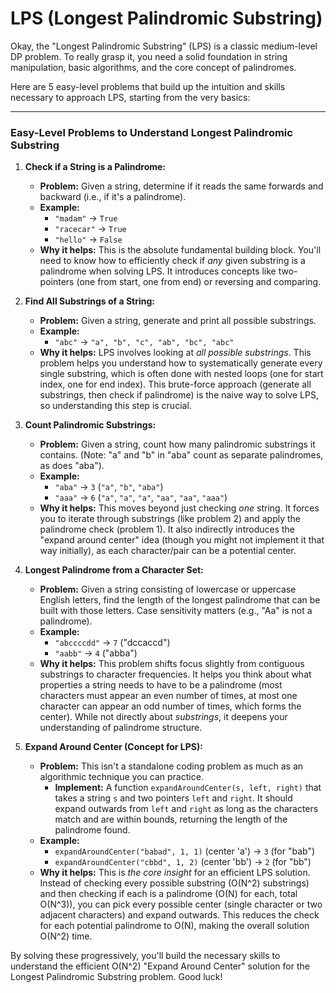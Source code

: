 # LPS (Longest Palindromic Substring)

Okay, the "Longest Palindromic Substring" (LPS) is a classic medium-level DP problem. To really grasp it, you need a solid foundation in string manipulation, basic algorithms, and the core concept of palindromes.

Here are 5 easy-level problems that build up the intuition and skills necessary to approach LPS, starting from the very basics:

---

### Easy-Level Problems to Understand Longest Palindromic Substring

1.  **Check if a String is a Palindrome:**
    * **Problem:** Given a string, determine if it reads the same forwards and backward (i.e., if it's a palindrome).
    * **Example:**
        * `"madam"` -> `True`
        * `"racecar"` -> `True`
        * `"hello"` -> `False`
    * **Why it helps:** This is the absolute fundamental building block. You'll need to know how to efficiently check if *any* given substring is a palindrome when solving LPS. It introduces concepts like two-pointers (one from start, one from end) or reversing and comparing.

2.  **Find All Substrings of a String:**
    * **Problem:** Given a string, generate and print all possible substrings.
    * **Example:**
        * `"abc"` -> `"a", "b", "c", "ab", "bc", "abc"`
    * **Why it helps:** LPS involves looking at *all possible substrings*. This problem helps you understand how to systematically generate every single substring, which is often done with nested loops (one for start index, one for end index). This brute-force approach (generate all substrings, then check if palindrome) is the naive way to solve LPS, so understanding this step is crucial.

3.  **Count Palindromic Substrings:**
    * **Problem:** Given a string, count how many palindromic substrings it contains. (Note: "a" and "b" in "aba" count as separate palindromes, as does "aba").
    * **Example:**
        * `"aba"` -> `3` (`"a"`, `"b"`, `"aba"`)
        * `"aaa"` -> `6` (`"a"`, `"a"`, `"a"`, `"aa"`, `"aa"`, `"aaa"`)
    * **Why it helps:** This moves beyond just checking *one* string. It forces you to iterate through substrings (like problem 2) and apply the palindrome check (problem 1). It also indirectly introduces the "expand around center" idea (though you might not implement it that way initially), as each character/pair can be a potential center.

4.  **Longest Palindrome from a Character Set:**
    * **Problem:** Given a string consisting of lowercase or uppercase English letters, find the length of the longest palindrome that can be built with those letters. Case sensitivity matters (e.g., "Aa" is not a palindrome).
    * **Example:**
        * `"abccccdd"` -> `7` ("dccaccd")
        * `"aabb"` -> `4` ("abba")
    * **Why it helps:** This problem shifts focus slightly from contiguous substrings to character frequencies. It helps you think about what properties a string needs to have to be a palindrome (most characters must appear an even number of times, at most one character can appear an odd number of times, which forms the center). While not directly about *substrings*, it deepens your understanding of palindrome structure.

5.  **Expand Around Center (Concept for LPS):**
    * **Problem:** This isn't a standalone coding problem as much as an algorithmic technique you can practice.
        * **Implement:** A function `expandAroundCenter(s, left, right)` that takes a string `s` and two pointers `left` and `right`. It should expand outwards from `left` and `right` as long as the characters match and are within bounds, returning the length of the palindrome found.
    * **Example:**
        * `expandAroundCenter("babad", 1, 1)` (center 'a') -> `3` (for "bab")
        * `expandAroundCenter("cbbd", 1, 2)` (center 'bb') -> `2` (for "bb")
    * **Why it helps:** This is *the core insight* for an efficient LPS solution. Instead of checking every possible substring (O(N^2) substrings) and then checking if each is a palindrome (O(N) for each, total O(N^3)), you can pick every possible center (single character or two adjacent characters) and expand outwards. This reduces the check for each potential palindrome to O(N), making the overall solution O(N^2) time.

By solving these progressively, you'll build the necessary skills to understand the efficient O(N^2) "Expand Around Center" solution for the Longest Palindromic Substring problem. Good luck!
